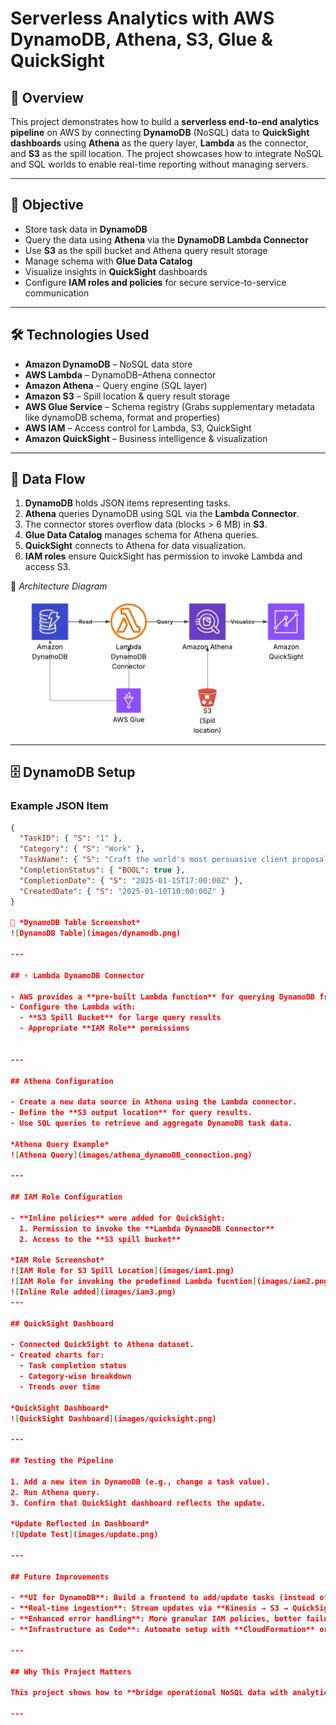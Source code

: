 # Serverless Analytics with AWS DynamoDB, Athena, S3, Glue & QuickSight  

## 📖 Overview  

This project demonstrates how to build a **serverless end-to-end analytics pipeline** on AWS by connecting **DynamoDB** (NoSQL) data to **QuickSight dashboards** using **Athena** as the query layer, **Lambda** as the connector, and **S3** as the spill location. The project showcases how to integrate NoSQL and SQL worlds to enable real-time reporting without managing servers.  

---

## 🎯 Objective  

- Store task data in **DynamoDB**  
- Query the data using **Athena** via the **DynamoDB Lambda Connector**  
- Use **S3** as the spill bucket and Athena query result storage  
- Manage schema with **Glue Data Catalog**  
- Visualize insights in **QuickSight** dashboards  
- Configure **IAM roles and policies** for secure service-to-service communication  

---

## 🛠️ Technologies Used  

- **Amazon DynamoDB** – NoSQL data store  
- **AWS Lambda** – DynamoDB–Athena connector  
- **Amazon Athena** – Query engine (SQL layer)  
- **Amazon S3** – Spill location & query result storage  
- **AWS Glue Service** – Schema registry  (Grabs supplementary metadata like dynamoDB schema, format and properties)
- **AWS IAM** – Access control for Lambda, S3, QuickSight  
- **Amazon QuickSight** – Business intelligence & visualization  

---

## 🔄 Data Flow  

1. **DynamoDB** holds JSON items representing tasks.  
2. **Athena** queries DynamoDB using SQL via the **Lambda Connector**.  
3. The connector stores overflow data (blocks > 6 MB) in **S3**.  
4. **Glue Data Catalog** manages schema for Athena queries.  
5. **QuickSight** connects to Athena for data visualization.  
6. **IAM roles** ensure QuickSight has permission to invoke Lambda and access S3.  

📸 *Architecture Diagram*  
![High Level Architecture](images/architecture.png)  

---

## 🗄️ DynamoDB Setup  

### Example JSON Item  

```json
{
  "TaskID": { "S": "1" },
  "Category": { "S": "Work" },
  "TaskName": { "S": "Craft the world's most persuasive client proposal" },
  "CompletionStatus": { "BOOL": true },
  "CompletionDate": { "S": "2025-01-15T17:00:00Z" },
  "CreatedDate": { "S": "2025-01-10T10:00:00Z" }
}

📸 *DynamoDB Table Screenshot*  
![DynamoDB Table](images/dynamodb.png)  

---

## ⚡ Lambda DynamoDB Connector  

- AWS provides a **pre-built Lambda function** for querying DynamoDB from Athena.  
- Configure the Lambda with:  
  - **S3 Spill Bucket** for large query results  
  - Appropriate **IAM Role** permissions  


---

## Athena Configuration  

- Create a new data source in Athena using the Lambda connector.  
- Define the **S3 output location** for query results.  
- Use SQL queries to retrieve and aggregate DynamoDB task data.  

*Athena Query Example*  
![Athena Query](images/athena_dynamoDB_connection.png)  

---

## IAM Role Configuration  

- **Inline policies** were added for QuickSight:  
  1. Permission to invoke the **Lambda DynamoDB Connector**  
  2. Access to the **S3 spill bucket**  

*IAM Role Screenshot*  
![IAM Role for S3 Spill Location](images/iam1.png)  
![IAM Role for invoking the predefined Lambda fucntion](images/iam2.png)  
![Inline Role added](images/iam3.png)  
---

## QuickSight Dashboard  

- Connected QuickSight to Athena dataset.  
- Created charts for:  
  - Task completion status  
  - Category-wise breakdown  
  - Trends over time  

*QuickSight Dashboard*  
![QuickSight Dashboard](images/quicksight.png)  

---

## Testing the Pipeline  

1. Add a new item in DynamoDB (e.g., change a task value).  
2. Run Athena query.  
3. Confirm that QuickSight dashboard reflects the update.  

*Update Reflected in Dashboard*  
![Update Test](images/update.png)  

---

## Future Improvements  

- **UI for DynamoDB**: Build a frontend to add/update tasks (instead of manual JSON insert).  
- **Real-time ingestion**: Stream updates via **Kinesis → S3 → QuickSight**.  
- **Enhanced error handling**: More granular IAM policies, better failure tracking.  
- **Infrastructure as Code**: Automate setup with **CloudFormation** or **Terraform**.  

---

## Why This Project Matters  

This project shows how to **bridge operational NoSQL data with analytical SQL queries** to deliver real-time business insights — a common challenge in data engineering & analytics teams. It’s fully **serverless**, cost-efficient, and production-ready.  

---
